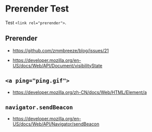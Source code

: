 # Prerender Test

Test `<link rel="prerender">`.

## Prerender

- https://github.com/zmmbreeze/blog/issues/21

- https://developer.mozilla.org/en-US/docs/Web/API/Document/visibilityState

## `<a ping="ping.gif">`

- https://developer.mozilla.org/zh-CN/docs/Web/HTML/Element/a

## `navigator.sendBeacon`

- https://developer.mozilla.org/en-US/docs/Web/API/Navigator/sendBeacon